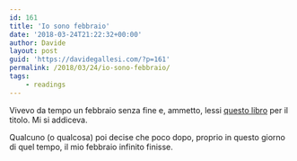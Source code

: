 ```yaml
---
id: 161
title: 'Io sono febbraio'
date: '2018-03-24T21:22:32+00:00'
author: Davide
layout: post
guid: 'https://davidegallesi.com/?p=161'
permalink: /2018/03/24/io-sono-febbraio/
tags:
    - readings
---
```


Vivevo da tempo un febbraio senza fine e, ammetto, lessi [questo libro](https://www.amazon.it/febbraio-storia-dellinverno-voleva-finire/dp/8876382135/ref=sr_1_1?ie=UTF8&qid=1543415718&sr=8-1&keywords=io+sono+febbraio) per il titolo. Mi si addiceva.

Qualcuno (o qualcosa) poi decise che poco dopo, proprio in questo giorno di quel tempo, il mio febbraio infinito finisse.